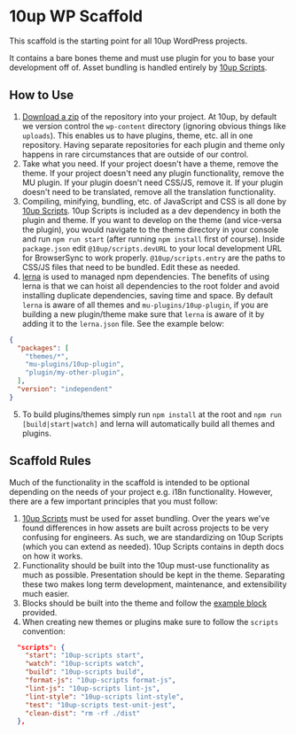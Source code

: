 # 10up WP Scaffold

This scaffold is the starting point for all 10up WordPress projects.

It contains a bare bones theme and must use plugin for you to base your development off of. Asset bundling is handled entirely by [10up Scripts](https://github.com/10up/10up-scripts).

## How to Use

1. [Download a zip](https://github.com/10up/wp-scaffold/archive/trunk.zip) of the repository into your project. At 10up, by default we version control the `wp-content` directory (ignoring obvious things like `uploads`). This enables us to have plugins, theme, etc. all in one repository. Having separate repositories for each plugin and theme only happens in rare circumstances that are outside of our control.
2. Take what you need. If your project doesn't have a theme, remove the theme. If your project doesn't need any plugin functionality, remove the MU plugin. If your plugin doesn't need CSS/JS, remove it. If your plugin doesn't need to be translated, remove all the translation functionality.
3. Compiling, minifying, bundling, etc. of JavaScript and CSS is all done by [10up Scripts](https://github.com/10up/10up-scripts). 10up Scripts is included as a dev dependency in both the plugin and theme. If you want to develop on the theme (and vice-versa the plugin), you would navigate to the theme directory in your console and run `npm run start` (after running `npm install` first of course). Inside `package.json` edit `@10up/scripts.devURL` to your local development URL for BrowserSync to work properly. `@10up/scripts.entry` are the paths to CSS/JS files that need to be bundled. Edit these as needed.
4. [lerna](https://github.com/lerna/lerna) is used to managed npm dependencies. The benefits of using lerna is that we can hoist all dependencies to the root folder and avoid installing duplicate dependencies, saving time and space. By default `lerna` is aware of all themes and `mu-plugins/10up-plugin`, if you are building a new plugin/theme make sure that `lerna` is aware of it by adding it to the `lerna.json` file. See the example below:

```json
{
  "packages": [
    "themes/*",
    "mu-plugins/10up-plugin",
	"plugin/my-other-plugin",
  ],
  "version": "independent"
}
```
5. To build plugins/themes simply run `npm install` at the root and `npm run [build|start|watch]` and lerna will automatically build all themes and plugins.

## Scaffold Rules

Much of the functionality in the scaffold is intended to be optional depending on the needs of your project e.g. i18n functionality. However, there are a few important principles that you must follow:

1. [10up Scripts](https://github.com/10up/10up-scripts) must be used for asset bundling. Over the years we've found differences in how assets are built across projects to be very confusing for engineers.  As such, we are standardizing on 10up Scripts (which you can extend as needed). 10up Scripts contains in depth docs on how it works.
2. Functionality should be built into the 10up must-use functionality as much as possible. Presentation should be kept in the theme. Separating these two makes long term development, maintenance, and extensibility much easier.
3. Blocks should be built into the theme and follow the [example block](https://github.com/10up/wp-scaffold/tree/trunk/themes/10up-theme/includes/blocks/example-block) provided.
5. When creating new themes or plugins make sure to  follow the `scripts` convention:
```json
  "scripts": {
    "start": "10up-scripts start",
    "watch": "10up-scripts watch",
    "build": "10up-scripts build",
    "format-js": "10up-scripts format-js",
    "lint-js": "10up-scripts lint-js",
    "lint-style": "10up-scripts lint-style",
    "test": "10up-scripts test-unit-jest",
    "clean-dist": "rm -rf ./dist"
  },
```
